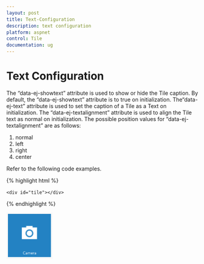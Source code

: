 ```yaml
---
layout: post
title: Text-Configuration
description: text configuration
platform: aspnet
control: Tile
documentation: ug
---
```


# Text Configuration

The “data-ej-showtext” attribute is used to show or hide the Tile caption. By default, the “data-ej-showtext” attribute is to true on initialization. The“data-ej-text” attribute is used to set the caption of a Tile as a Text on initialization. The “data-ej-textalignment” attribute is used to align the Tile text as normal on initialization. The possible position values for “data-ej-textalignment” are as follows: 

1. normal
2. left
3. right
4. center



Refer to the following code examples.

{% highlight html %}



    <div id="tile"></div>

<script>

    $("#tile").ejTile({ tileSize: "medium", imagePosition: "center", textAlignment: "center", imageUrl: "http://js.syncfusion.com/UG/web/Content/tile/camera.png", text: "Camera" })

</script>





{% endhighlight %}


![](Text-Configuration_images/Text-Configuration_img1.png)  



